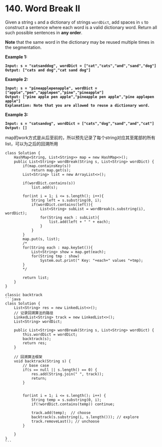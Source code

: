 # 140. Word Break II

Given a string `s` and a dictionary of strings `wordDict`, add spaces in `s` to construct a sentence where each word is a valid dictionary word. Return all such possible sentences in **any order**.

**Note** that the same word in the dictionary may be reused multiple times in the segmentation.

&#x20;

**Example 1:**

<pre><code><strong>Input: s = "catsanddog", wordDict = ["cat","cats","and","sand","dog"]
</strong><strong>Output: ["cats and dog","cat sand dog"]
</strong></code></pre>

**Example 2:**

<pre><code><strong>Input: s = "pineapplepenapple", wordDict = ["apple","pen","applepen","pine","pineapple"]
</strong><strong>Output: ["pine apple pen apple","pineapple pen apple","pine applepen apple"]
</strong><strong>Explanation: Note that you are allowed to reuse a dictionary word.
</strong></code></pre>

**Example 3:**

<pre><code><strong>Input: s = "catsandog", wordDict = ["cats","dog","sand","and","cat"]
</strong><strong>Output: []
</strong></code></pre>

map的work方式是从后至前的，所以预先记录了每个string对应其至尾部的所有list，可以为之后的回溯所用



````
class Solution {
    HashMap<String, List<String>> map = new HashMap<>();
    public List<String> wordBreak(String s, List<String> wordDict) {
        if(map.containsKey(s))
            return map.get(s);
        List<String> list = new ArrayList<>();
        
        if(wordDict.contains(s))
            list.add(s);

        for(int i = 1; i <= s.length(); i++){
            String left = s.substring(0, i);
            if(wordDict.contains(left)){
                List<String> subList = wordBreak(s.substring(i), wordDict);
                for(String each : subList){
                    list.add(left + " " + each);
                }
            }
        }
        map.put(s, list);
        /*
        for(String each : map.keySet()){
            List<String> show = map.get(each);
            for(String tmp : show)
                System.out.print(" Key: "+each+" values "+tmp);
        }
        */
        
        return list;
    }
}

classic backtrack
```java
class Solution {
    List<String> res = new LinkedList<>();
    // 记录回溯算法的路径
    LinkedList<String> track = new LinkedList<>();
    List<String> wordDict;

    public List<String> wordBreak(String s, List<String> wordDict) {
        this.wordDict = wordDict;
        backtrack(s);
        return res;
    }

    // 回溯算法框架
    void backtrack(String s) {
        // base case
        if(s == null || s.length() == 0) {
            res.add(String.join(" ", track));
            return;
        }


        for(int i = 1; i <= s.length(); i++) {
            String temp = s.substring(0, i);
            if(!wordDict.contains(temp)) continue; 
            
            track.add(temp);  // choose
            backtrack(s.substring(i, s.length())); // explore
            track.removeLast(); // unchoose
        }

    }
}
```
````
